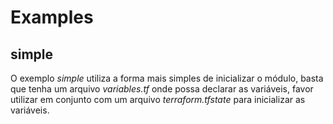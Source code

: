 # Examples

## simple

O exemplo _simple_ utiliza a forma mais simples de inicializar o módulo, basta que tenha um arquivo _variables.tf_ onde possa declarar as variáveis, favor utilizar em conjunto com um arquivo _terraform.tfstate_ para inicializar as variáveis.